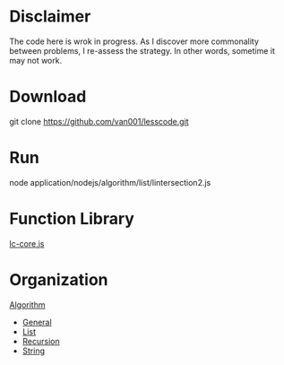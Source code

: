 # Disclaimer
The code here is wrok in progress. As I discover more commonality between problems, I re-assess the strategy. In other words, sometime it may not work.

# Download
git clone https://github.com/van001/lesscode.git

# Run
node application/nodejs/algorithm/list/lintersection2.js

# Function Library
[lc-core.js](https://github.com/van001/lesscode/tree/master/application/nodejs/lc-core.js)

# Organization
[Algorithm](https://github.com/van001/lesscode/tree/master/application/nodejs/algorithm)
  - [General](https://github.com/van001/lesscode/tree/master/application/nodejs/algorithm/general)
  - [List](https://github.com/van001/lesscode/tree/master/application/nodejs/algorithm/list)
  - [Recursion](https://github.com/van001/lesscode/tree/master/application/nodejs/algorithm/recursion)
  - [String](https://github.com/van001/lesscode/tree/master/application/nodejs/algorithm/string)
